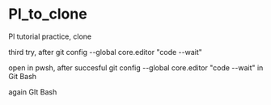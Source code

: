 # Pl_to_clone
Pl tutorial practice, clone

third try, after git config --global core.editor "code --wait"

open in pwsh, after succesful git config --global core.editor "code --wait" in Git Bash

again GIt Bash
